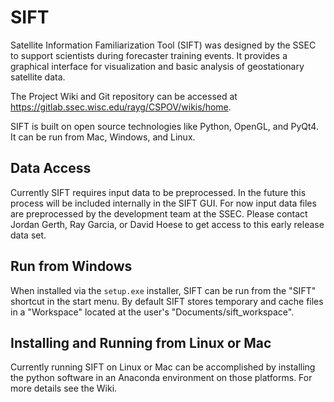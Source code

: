 SIFT
====

Satellite Information Familiarization Tool (SIFT) was designed by the SSEC to
support scientists during forecaster training events. It provides a graphical
interface for visualization and basic analysis of geostationary satellite data.

The Project Wiki and Git repository can be accessed at
https://gitlab.ssec.wisc.edu/rayg/CSPOV/wikis/home.

SIFT is built on open source technologies like Python, OpenGL, and PyQt4. It
can be run from Mac, Windows, and Linux.

Data Access
-----------

Currently SIFT requires input data to be preprocessed. In the future this
process will be included internally in the SIFT GUI. For now input data files
are preprocessed by the development team at the SSEC. Please contact
Jordan Gerth, Ray Garcia, or David Hoese to get access to this early release
data set.

Run from Windows
----------------

When installed via the `setup.exe` installer, SIFT can be run from the "SIFT"
shortcut in the start menu. By default SIFT stores temporary and cache files
in a "Workspace" located at the user's "Documents/sift_workspace".

Installing and Running from Linux or Mac
----------------------------------------

Currently running SIFT on Linux or Mac can be accomplished by installing the
python software in an Anaconda environment on those platforms. For more
details see the Wiki.
